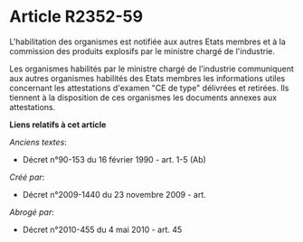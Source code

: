 # Article R2352-59

L'habilitation des organismes est notifiée aux autres Etats membres et à la commission des produits explosifs par le ministre
chargé de l'industrie.

Les organismes habilités par le ministre chargé de l'industrie communiquent aux autres organismes habilités des Etats membres
les informations utiles concernant les attestations d'examen "CE de type" délivrées et retirées. Ils tiennent à la
disposition de ces organismes les documents annexes aux attestations.

**Liens relatifs à cet article**

_Anciens textes_:

  - Décret n°90-153 du 16 février 1990 - art. 1-5 (Ab)

_Créé par_:

  - Décret n°2009-1440 du 23 novembre 2009 - art.

_Abrogé par_:

  - Décret n°2010-455 du 4 mai 2010 - art. 45
